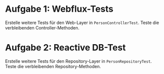 # Aufgabe 1: Webflux-Tests
Erstelle weitere Tests für den Web-Layer in `PersonControllerTest`. Teste die verbleibenden Controller-Methoden.

# Aufgabe 2: Reactive DB-Test

Erstelle weitere Tests für den Repository-Layer in `PersonRepositoryTest`. Teste die verbleibenden Repository-Methoden.
